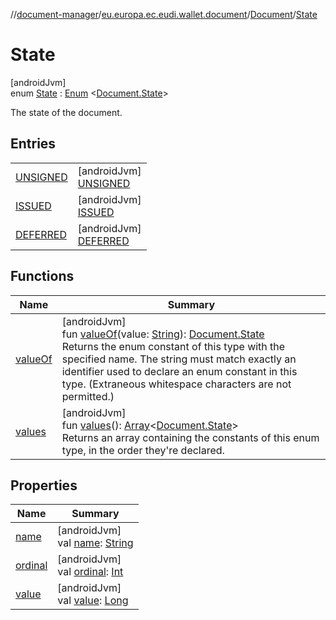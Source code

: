 //[document-manager](../../../../index.md)/[eu.europa.ec.eudi.wallet.document](../../index.md)/[Document](../index.md)/[State](index.md)

# State

[androidJvm]\
enum [State](index.md) : [Enum](https://kotlinlang.org/api/latest/jvm/stdlib/kotlin/-enum/index.html)
&lt;[Document.State](index.md)&gt;

The state of the document.

## Entries

|                                       |                                                       |
|---------------------------------------|-------------------------------------------------------|
| [UNSIGNED](-u-n-s-i-g-n-e-d/index.md) | [androidJvm]<br>[UNSIGNED](-u-n-s-i-g-n-e-d/index.md) |
| [ISSUED](-i-s-s-u-e-d/index.md)       | [androidJvm]<br>[ISSUED](-i-s-s-u-e-d/index.md)       |
| [DEFERRED](-d-e-f-e-r-r-e-d/index.md) | [androidJvm]<br>[DEFERRED](-d-e-f-e-r-r-e-d/index.md) |

## Functions

| Name                   | Summary                                                                                                                                                                                                                                                                                                                                                                             |
|------------------------|-------------------------------------------------------------------------------------------------------------------------------------------------------------------------------------------------------------------------------------------------------------------------------------------------------------------------------------------------------------------------------------|
| [valueOf](value-of.md) | [androidJvm]<br>fun [valueOf](value-of.md)(value: [String](https://kotlinlang.org/api/latest/jvm/stdlib/kotlin/-string/index.html)): [Document.State](index.md)<br>Returns the enum constant of this type with the specified name. The string must match exactly an identifier used to declare an enum constant in this type. (Extraneous whitespace characters are not permitted.) |
| [values](values.md)    | [androidJvm]<br>fun [values](values.md)(): [Array](https://kotlinlang.org/api/latest/jvm/stdlib/kotlin/-array/index.html)&lt;[Document.State](index.md)&gt;<br>Returns an array containing the constants of this enum type, in the order they're declared.                                                                                                                          |

## Properties

| Name                                                                      | Summary                                                                                                                                                                      |
|---------------------------------------------------------------------------|------------------------------------------------------------------------------------------------------------------------------------------------------------------------------|
| [name](-d-e-f-e-r-r-e-d/index.md#-372974862%2FProperties%2F1351694608)    | [androidJvm]<br>val [name](-d-e-f-e-r-r-e-d/index.md#-372974862%2FProperties%2F1351694608): [String](https://kotlinlang.org/api/latest/jvm/stdlib/kotlin/-string/index.html) |
| [ordinal](-d-e-f-e-r-r-e-d/index.md#-739389684%2FProperties%2F1351694608) | [androidJvm]<br>val [ordinal](-d-e-f-e-r-r-e-d/index.md#-739389684%2FProperties%2F1351694608): [Int](https://kotlinlang.org/api/latest/jvm/stdlib/kotlin/-int/index.html)    |
| [value](value.md)                                                         | [androidJvm]<br>val [value](value.md): [Long](https://kotlinlang.org/api/latest/jvm/stdlib/kotlin/-long/index.html)                                                          |
